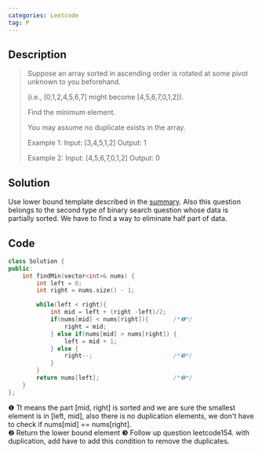 ```yaml
---
categories: Leetcode
tag: P
---
```


## Description
>Suppose an array sorted in ascending order is rotated at some pivot unknown to you beforehand.
>
>(i.e.,  [0,1,2,4,5,6,7] might become  [4,5,6,7,0,1,2]).
>
>Find the minimum element.
>
>You may assume no duplicate exists in the array.
>
>Example 1:
Input: [3,4,5,1,2] 
Output: 1
>
>Example 2:
Input: [4,5,6,7,0,1,2]
Output: 0

## Solution
Use lower bound template described in the [summary](https://strstr.io/Binary-Search/). Also this question belongs to the second type of binary search question whose data is partially sorted. We have to find a way to eliminate half part of data.

## Code
```cpp
class Solution {
public:
    int findMin(vector<int>& nums) {
        int left = 0;
        int right = nums.size() - 1;

        while(left < right){
            int mid = left + (right -left)/2;
            if(nums[mid] < nums[right]){       /*❶*/
                right = mid;
            } else if(nums[mid] > nums[right]) {
                left = mid + 1;
            } else {
                right--;                       /*❸*/
            }
        }
        return nums[left];                     /*❷*/
    }
};
```
❶ Tt means the part [mid, right] is sorted and we are sure the smallest element is in [left, mid], also there is no duplication elements, we don't have to check if nums[mid] == nums[right].  
❷ Return the lower bound element
❸ Follow up question leetcode154. with duplication, add have to add this condition to remove the duplicates.
